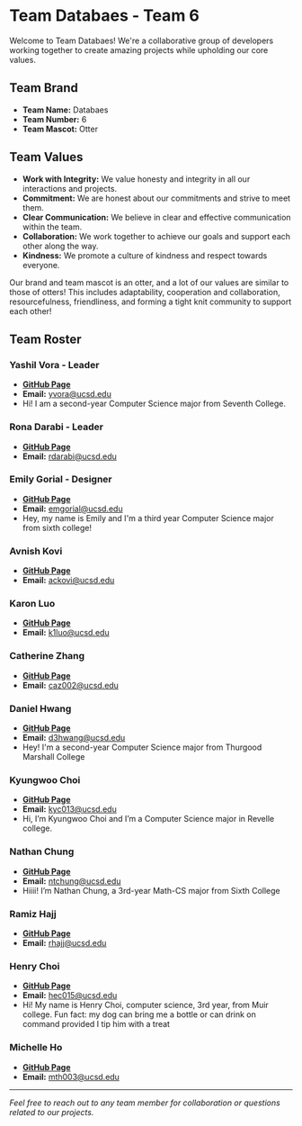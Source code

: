 # Team Databaes - Team 6

Welcome to Team Databaes! We're a collaborative group of developers working together to create amazing projects while upholding our core values.

## Team Brand

- **Team Name:** Databaes
- **Team Number:** 6
- **Team Mascot:** Otter

## Team Values

- **Work with Integrity:** We value honesty and integrity in all our interactions and projects.
- **Commitment:** We are honest about our commitments and strive to meet them.
- **Clear Communication:** We believe in clear and effective communication within the team.
- **Collaboration:** We work together to achieve our goals and support each other along the way.
- **Kindness:** We promote a culture of kindness and respect towards everyone.

Our brand and team mascot is an otter, and a lot of our values are similar to those of otters! This includes adaptability, cooperation and collaboration, resourcefulness, friendliness, and forming a tight knit community to support each other!

## Team Roster

### Yashil Vora - Leader
- [**GitHub Page**](https://yashilvora19.github.io/cse110_week1/)
- **Email:** yvora@ucsd.edu
- Hi! I am a second-year Computer Science major from Seventh College.

### Rona Darabi - Leader
- [**GitHub Page**](https://ronadarabi.github.io/cse110/)
- **Email:** rdarabi@ucsd.edu

### Emily Gorial - Designer
- [**GitHub Page**](https://github.com/EmilyGorial1/110-Lab-1)
- **Email:** emgorial@ucsd.edu
- Hey, my name is Emily and I'm a third year Computer Science major from sixth college!

### Avnish Kovi
- [**GitHub Page**](https://avikovi.github.io/cs110/)
- **Email:** ackovi@ucsd.edu

### Karon Luo
- [ **GitHub Page**](https://github.com/karonlan)
- **Email:** k1luo@ucsd.edu

### Catherine Zhang
- [**GitHub Page**](https://caz002.github.io/CSE110-LabWeek1/)
- **Email:** caz002@ucsd.edu

### Daniel Hwang
- [**GitHub Page**](https://de-hwang.github.io/CSE110_Lab1/)
- **Email:** d3hwang@ucsd.edu
- Hey! I'm a second-year Computer Science major from Thurgood Marshall College

### Kyungwoo Choi
- [**GitHub Page**](https://kyc013.github.io/Lab1/)
- **Email:** kyc013@ucsd.edu
- Hi, I’m Kyungwoo Choi and I’m a Computer Science major in Revelle college.

### Nathan Chung
- [**GitHub Page**](https://nathantzchung.github.io/CSE110GitHubPages/)
- **Email:** ntchung@ucsd.edu
- Hiiii! I’m Nathan Chung, a 3rd-year Math-CS major from Sixth College 

### Ramiz Hajj
- [**GitHub Page**](https://github.com/ramizhajj1/ramizhajj-cse110)
- **Email:** rhajj@ucsd.edu

### Henry Choi
- [**GitHub Page**](https://hc225.github.io/user-page/)
- **Email:** hec015@ucsd.edu
- Hi! My name is Henry Choi, computer science, 3rd year, from Muir college. Fun fact: my dog can bring me a bottle or can drink on command provided I tip him with a treat 

### Michelle Ho
- [**GitHub Page**](https://mho04.github.io/cse-110/)
- **Email:** mth003@ucsd.edu

---
*Feel free to reach out to any team member for collaboration or questions related to our projects.* 
